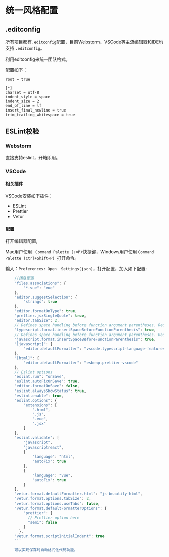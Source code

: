 # 统一风格配置

## .editconfig

所有项目都有`.editconfig`配置，目前Webstorm、VSCode等主流编辑器和IDE均支持 `.editconfig`。

利用editconfig来统一团队格式。

配置如下：
```
root = true

[*]
charset = utf-8
indent_style = space
indent_size = 2
end_of_line = lf
insert_final_newline = true
trim_trailing_whitespace = true

```

## ESLint校验

### Webstorm

直接支持eslint，开箱即用。

### VSCode

#### 相关插件

VSCode安装如下插件：

 - ESLint
 - Prettier
 - Vetur
  
#### 配置

打开编辑器配置, 

Mac用户使用 ` Command Palette (⇧⌘P)`快捷键，Windows用户使用 `Command Palette (Ctrl+Shift+P) `打开命令。

输入：`Preferences: Open  Settings(json)`，打开配置，加入如下配置:

```js
    //团队配置
    "files.associations": {
        "*.vue": "vue"
    },
    "editor.suggestSelection": {
        "strings": true
    },
    "editor.formatOnType": true,
    "prettier.jsxSingleQuote": true,
    "editor.tabSize": 2,
    // Defines space handling before function argument parentheses. Requires TypeScript >= 2.1.5.
    "typescript.format.insertSpaceBeforeFunctionParenthesis": true,
    // Defines space handling before function argument parentheses. Requires TypeScript >= 2.1.5.
    "javascript.format.insertSpaceBeforeFunctionParenthesis": true,
    "[javascript]": {
        "editor.defaultFormatter": "vscode.typescript-language-features"
    },
    "[html]": {
        "editor.defaultFormatter": "esbenp.prettier-vscode"
    },
    // Eslint options
    "eslint.run": "onSave",
    "eslint.autoFixOnSave": true,
    "editor.formatOnSave": false,
    "eslint.alwaysShowStatus": true,
    "eslint.enable": true,
    "eslint.options": {
        "extensions": [
            ".html",
            ".js",
            ".vue",
            ".jsx"
        ]
    },
    "eslint.validate": [
        "javascript",
        "javascriptreact",
        {
            "language": "html",
            "autoFix": true
        },
        {
            "language": "vue",
            "autoFix": true
        }
    ],
    "vetur.format.defaultFormatter.html": "js-beautify-html",
    "vetur.format.options.tabSize": 2,
    "vetur.format.options.useTabs": false,
    "vetur.format.defaultFormatterOptions": {
        "prettier": {
          // Prettier option here
          "semi": false
        }
      },
    "vetur.format.scriptInitialIndent": true
    ```

    可以实现保存时自动格式化代码功能。